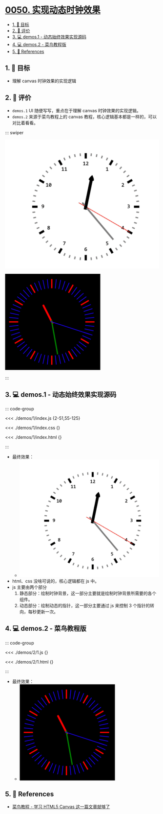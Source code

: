 # [0050. 实现动态时钟效果](https://github.com/tnotesjs/TNotes.canvas/tree/main/notes/0050.%20%E5%AE%9E%E7%8E%B0%E5%8A%A8%E6%80%81%E6%97%B6%E9%92%9F%E6%95%88%E6%9E%9C)

<!-- region:toc -->

- [1. 🎯 目标](#1--目标)
- [2. 🫧 评价](#2--评价)
- [3. 💻 demos.1 - 动态始终效果实现源码](#3--demos1---动态始终效果实现源码)
- [4. 💻 demos.2 - 菜鸟教程版](#4--demos2---菜鸟教程版)
- [5. 🔗 References](#5--references)

<!-- endregion:toc -->

## 1. 🎯 目标

- 理解 canvas 时钟效果的实现逻辑

## 2. 🫧 评价

- `demos.1` UI 随便写写，重点在于理解 canvas 时钟效果的实现逻辑。
- `demos.2` 来源于菜鸟教程上的 canvas 教程，核心逻辑基本都是一样的，可以对比着看看。

::: swiper

![1](./assets/1.gif)

![2](./assets/2.gif)

:::

## 3. 💻 demos.1 - 动态始终效果实现源码

::: code-group

<<< ./demos/1/index.js {2-51,55-125}

<<< ./demos/1/index.css {}

<<< ./demos/1/index.html {}

:::

- 最终效果：
  - ![gif](./assets/1.gif)
- html、css 没啥可说的，核心逻辑都在 js 中。
- js 主要由两个部分
  1. 静态部分：绘制时钟背景，这一部分主要就是绘制时钟背景所需要的各个组件。
  2. 动态部分：绘制动态的指针，这一部分主要通过 js 来控制 3 个指针的转向，每秒更新一次。

## 4. 💻 demos.2 - 菜鸟教程版

::: code-group

<<< ./demos/2/1.js {}

<<< ./demos/2/1.html {}

:::

- 最终效果：
  - ![gif](./assets/2.gif)

## 5. 🔗 References

- [菜鸟教程 - 学习 HTML5 Canvas 这一篇文章就够了][1]

[1]: https://www.runoob.com/w3cnote/html5-canvas-intro.html
